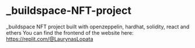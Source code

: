 # _buildspace-NFT-project
_buildspace NFT project built with openzeppelin, hardhat, solidity, react and ethers
You can find the frontend of the website here: https://replit.com/@LaurynasLopata
